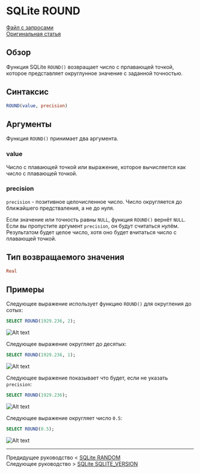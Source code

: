 # SQLite ROUND #########################

[Файл с запросами][querys]   
[Оригинальная статья][origin]

[querys]: ./querys.sql
[origin]: https://www.sqlitetutorial.net/sqlite-functions/sqlite-round/

## Обзор ##############################

Функция SQLite `ROUND()` возвращает число с прлавающей точкой, которое представляет округлунное значение с заданной точностью.

## Синтаксис

~~~ SQL ~~~~~~~~~~~~~~~~~~~~~~~~~~~~~~~
ROUND(value, precision)
~~~~~~~~~~~~~~~~~~~~~~~~~~~~~~~~~~~~~~~

## Аргументы

Функция `ROUND()` принимает два аргумента.

### value

Число с плавающей точкой или выражение, которое вычисляется как число с плавающей точкой.

### precision

`precision` - позитивное целочисленное число. Число округляется до ближайшего предстваления, а не до нуля.

Если значение или точность равны `NULL`, функция `ROUND()` вернёт `NULL`. Если вы пропустите аргумент `precision`, он будут считаться нулём. Результатом будет целое число, хотя оно будет вчитаться число с плавающей точкой.

## Тип возвращаемого значения

~~~ SQL ~~~~~~~~~~~~~~~~~~~~~~~~~~~~~~~
Real
~~~~~~~~~~~~~~~~~~~~~~~~~~~~~~~~~~~~~~~

## Примеры

Следующее выражение использует функцию `ROUND()` для округления до сотых:

~~~ SQL ~~~~~~~~~~~~~~~~~~~~~~~~~~~~~~~
SELECT ROUND(1929.236, 2);
~~~~~~~~~~~~~~~~~~~~~~~~~~~~~~~~~~~~~~~

![Alt text](image.png)

Следующее выражение округляет до десятых:

~~~ SQL ~~~~~~~~~~~~~~~~~~~~~~~~~~~~~~~
SELECT ROUND(1929.236, 1);
~~~~~~~~~~~~~~~~~~~~~~~~~~~~~~~~~~~~~~~

![Alt text](image-1.png)

Следующее выражение показывает что будет, если не указать `precision`:

~~~ SQL ~~~~~~~~~~~~~~~~~~~~~~~~~~~~~~~
SELECT ROUND(1929.236);
~~~~~~~~~~~~~~~~~~~~~~~~~~~~~~~~~~~~~~~

![Alt text](image-2.png)

Следующее выражение округляет число `0.5`:

~~~ SQL ~~~~~~~~~~~~~~~~~~~~~~~~~~~~~~~
SELECT ROUND(0.5);
~~~~~~~~~~~~~~~~~~~~~~~~~~~~~~~~~~~~~~~

![Alt text](image-3.png)

---------------------------------------

Предидущее руководство < [SQLite RANDOM][prev]  
Следующее руководство > [SQLite SQLITE_VERSION][next]

[prev]: ../59_Random/translate.md
[next]: ../61_SqliteVersion/translate.md